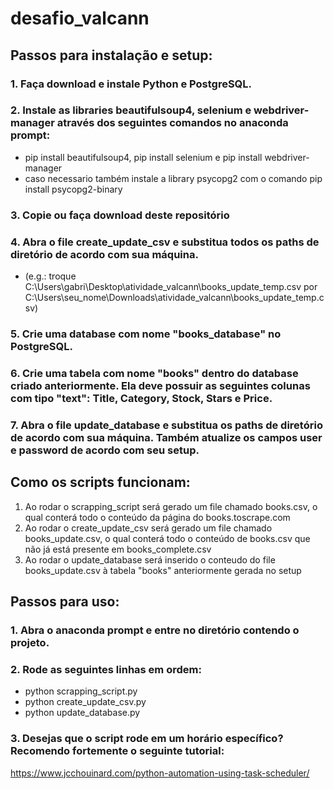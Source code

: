 # desafio_valcann

## Passos para instalação e setup:

### 1. Faça download e instale Python e PostgreSQL.
### 2. Instale as libraries beautifulsoup4, selenium e webdriver-manager através dos seguintes comandos no anaconda prompt: 
- pip install beautifulsoup4, pip install selenium e pip install webdriver-manager
- caso necessario também instale a library psycopg2 com o comando pip install psycopg2-binary
### 3. Copie ou faça download deste repositório
### 4. Abra o file create_update_csv e substitua todos os paths de diretório de acordo com sua máquina.
- (e.g.: troque C:\Users\gabri\Desktop\atividade_valcann\books_update_temp.csv por C:\Users\seu_nome\Downloads\atividade_valcann\books_update_temp.csv)

### 5. Crie uma database com nome "books_database" no PostgreSQL.
### 6. Crie uma tabela com nome "books" dentro do database criado anteriormente. Ela deve possuir as seguintes colunas com tipo "text": Title, Category, Stock, Stars e Price.

### 7. Abra o file update_database e substitua os paths de diretório de acordo com sua máquina. Também atualize os campos user e password de acordo com seu setup.

## Como os scripts funcionam:
1. Ao rodar o scrapping_script será gerado um file chamado books.csv, o qual conterá todo o conteúdo da página do books.toscrape.com
2. Ao rodar o create_update_csv será gerado um file chamado books_update.csv, o qual conterá todo o conteúdo de books.csv que não já está presente em books_complete.csv
3. Ao rodar o update_database será inserido o conteudo do file books_update.csv à tabela "books" anteriormente gerada no setup
## Passos para uso:

### 1. Abra o anaconda prompt e entre no diretório contendo o projeto.
### 2. Rode as seguintes linhas em ordem:
- python scrapping_script.py
- python create_update_csv.py
- python update_database.py
### 3. Desejas que o script rode em um horário específico? Recomendo fortemente o seguinte tutorial: 
https://www.jcchouinard.com/python-automation-using-task-scheduler/
